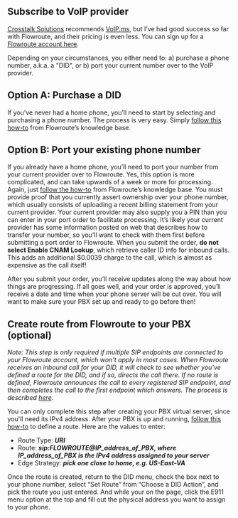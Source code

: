 ## Subscribe to VoIP provider
[Crosstalk Solutions](https://www.crosstalksolutions.com/recommendations/) recommends [VoIP.ms]( https://voip.ms/residential), but I’ve had good success so far with Flowroute, and their pricing is even less.  You can sign up for a [Flowroute account here](https://manage.flowroute.com/signup/).  

Depending on your circumstances, you either need to: a) purchase a phone number, a.k.a. a "DID", or b) port your current number over to the VoIP provider. 

## Option A: Purchase a DID
If you’ve never had a home phone, you’ll need to start by selecting and purchasing a phone number.  The process is very easy.  Simply [follow this how-to](https://support.flowroute.com/393220-Purchase-a-phone-number-DID) from Flowroute’s knowledge base.

## Option B: Port your existing phone number
If you already have a home phone, you’ll need to port your number from your current provider over to Flowroute.  Yes, this option is more complicated, and can take upwards of a week or more for processing.  Again, just [follow the how-to](https://support.flowroute.com/752594-Port-Your-Telephone-Number-to-Flowroute) from Flowroute’s knowledge base.  You must provide proof that you currently assert ownership over your phone number, which usually consists of uploading a recent billing statement from your current provider.  Your current provider may also supply you a PIN than you can enter in your port order to facilitate processing.  It’s likely your current provider has some information posted on web that describes how to transfer your number, so you’ll want to check with them first before submitting a port order to Flowroute.  When you submit the order, **do not select Enable CNAM Lookup**, which retrieve caller ID info for inbound calls.  This adds an additional $0.0039 charge to the call, which is almost as expensive as the call itself!  

After you submit your order, you’ll receive updates along the way about how things are progressing.  If all goes well, and your order is approved, you’ll receive a date and time when your phone server will be cut over.  You will want to make sure your PBX set up and ready to go before then!

## Create route from Flowroute to your PBX (optional)
_Note: This step is only required if multiple SIP endpoints are connected to your Flowroute account, which won't apply in most cases.  When Flowroute receives an inbound call for your DID, it will check to see whether you've defined a route for the DID, and if so, directs the call there.  If no route is defined, Flowroute announces the call to every registered SIP endpoint, and then completes the call to the first endpoint which answers.  The process is described [here](https://support.flowroute.com/593445-What-is-the-maximum-number-of-simultaneous-SIP-registrations-is-allowed)_.  

You can only complete this step after creating your PBX virtual server, since you'll need its IPv4 address.  After your PBX is up and running, [follow this how-to](https://support.flowroute.com/278843-Create-an-Inbound-Route-with-your-Preferred-PoP) to define a route. Here are the values to enter:
+ Route Type: ***URI***
+ Route: ***sip:FLOWROUTE@IP_address_of_PBX, where IP_address_of_PBX is the IPv4 address assigned to your server***
+ Edge Strategy: ***pick one close to home, e.g. US-East-VA***

Once the route is created, return to the DID menu, check the box next to your phone number, select “Set Route” from “Choose a DID Action”, and pick the route you just entered.  And while your on the page, click the E911 menu option at the top and fill out the physical address you want to assign to your phone.
